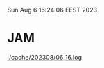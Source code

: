 Sun Aug  6 16:24:06 EEST 2023
# JAM
<a href='./cache/202308/06_16.log'>./cache/202308/06_16.log</a>
